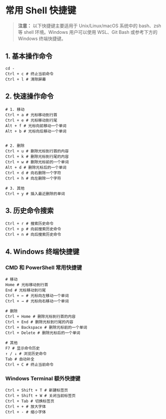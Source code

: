 # 常用 Shell 快捷键

> **注意：** 以下快捷键主要适用于 Unix/Linux/macOS 系统中的 bash、zsh 等 shell 环境。Windows 用户可以使用 WSL、Git Bash 或参考下方的 Windows 终端快捷键。

## 1. 基本操作命令
```shell
cd -
Ctrl + c # 终止当前命令
Ctrl + l # 清除屏幕
```

## 2. 快速操作命令
```shell
# 1. 移动
Ctrl + a # 光标移动到行首
Ctrl + e # 光标移动到行尾
Alt + f # 光标向前移动一个单词
Alt + b # 光标向后移动一个单词


# 2. 删除
Ctrl + u # 删除光标到行首的内容
Ctrl + k # 删除光标到行尾的内容
Ctrl + w # 删除光标前的一个单词
Alt + d # 删除光标后的一个单词
Ctrl + d # 向右删除一个字符
Ctrl + h # 向左删除一个字符

# 3. 其他
Ctrl + y # 插入最近删除的单词
```

## 3. 历史命令搜索
```shell
Ctrl + r # 搜索历史命令
Ctrl + p # 向前搜索历史命令
Ctrl + n # 向后搜索历史命令
```

## 4. Windows 终端快捷键

### CMD 和 PowerShell 常用快捷键
```shell
# 移动
Home # 光标移动到行首
End # 光标移动到行尾
Ctrl + ← # 光标向左移动一个单词
Ctrl + → # 光标向右移动一个单词

# 删除
Ctrl + Home # 删除光标到行首的内容
Ctrl + End # 删除光标到行尾的内容
Ctrl + Backspace # 删除光标前的一个单词
Ctrl + Delete # 删除光标后的一个单词

# 其他
F7 # 显示命令历史
↑ / ↓ # 浏览历史命令
Tab # 自动补全
Ctrl + C # 终止当前命令
```

### Windows Terminal 额外快捷键
```shell
Ctrl + Shift + T # 新建标签页
Ctrl + Shift + W # 关闭当前标签页
Ctrl + Tab # 切换标签页
Ctrl + + # 放大字体
Ctrl + - # 缩小字体
```
